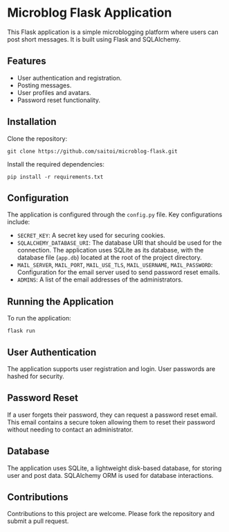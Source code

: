# Microblog Flask Application

This Flask application is a simple microblogging platform where users can post short messages. It is built using Flask and SQLAlchemy.

## Features

- User authentication and registration.
- Posting messages.
- User profiles and avatars.
- Password reset functionality.

## Installation

Clone the repository:

```
git clone https://github.com/saitoi/microblog-flask.git
```

Install the required dependencies:

```
pip install -r requirements.txt
```

## Configuration

The application is configured through the `config.py` file. Key configurations include:

- `SECRET_KEY`: A secret key used for securing cookies.
- `SQLALCHEMY_DATABASE_URI`: The database URI that should be used for the connection. The application uses SQLite as its database, with the database file (`app.db`) located at the root of the project directory.
- `MAIL_SERVER`, `MAIL_PORT`, `MAIL_USE_TLS`, `MAIL_USERNAME`, `MAIL_PASSWORD`: Configuration for the email server used to send password reset emails.
- `ADMINS`: A list of the email addresses of the administrators.

## Running the Application

To run the application:

```
flask run
```

## User Authentication

The application supports user registration and login. User passwords are hashed for security.

## Password Reset

If a user forgets their password, they can request a password reset email. This email contains a secure token allowing them to reset their password without needing to contact an administrator.

## Database

The application uses SQLite, a lightweight disk-based database, for storing user and post data. SQLAlchemy ORM is used for database interactions.

## Contributions

Contributions to this project are welcome. Please fork the repository and submit a pull request.
